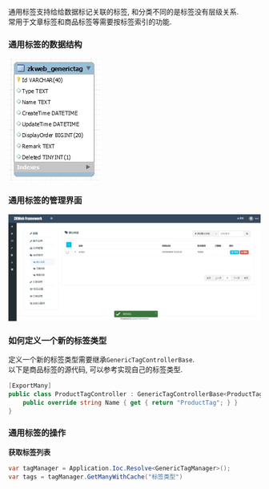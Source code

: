 通用标签支持给给数据标记关联的标签, 和分类不同的是标签没有层级关系.<br/>
常用于文章标签和商品标签等需要按标签索引的功能.<br/>

### 通用标签的数据结构

![通用标签的ER图](../images/plugins/common.generictag.generic_tag.jpg)

### 通用标签的管理界面

![通用标签的管理界面](../images/plugins/common.generictag.generic_tag_settings.jpg)

### 如何定义一个新的标签类型

定义一个新的标签类型需要继承`GenericTagControllerBase`.<br/>
以下是商品标签的源代码, 可以参考实现自己的标签类型.<br/>

```csharp
[ExportMany]
public class ProductTagController : GenericTagControllerBase<ProductTagController> {
	public override string Name { get { return "ProductTag"; } }
}
```

### 通用标签的操作

**获取标签列表**

```csharp
var tagManager = Application.Ioc.Resolve<GenericTagManager>();
var tags = tagManager.GetManyWithCache("标签类型")
```
